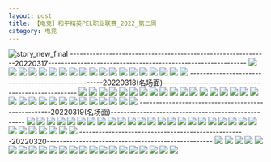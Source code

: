 ```yaml
---
layout: post
title: 【电竞】和平精英PEL职业联赛_2022_第二周
category: 电竞
---
```

![story_new_final](http://rfbyhtcfm.hd-bkt.clouddn.com/img/story_new_final_0322.png)
-------------------------------------------------------------20220317-------------------------------------------------------------
![](http://rfbyhtcfm.hd-bkt.clouddn.com/img/pel-0317-1.png)
![](http://rfbyhtcfm.hd-bkt.clouddn.com/img/pel-0317-2.png)
![](http://rfbyhtcfm.hd-bkt.clouddn.com/img/pel-0317-3.png)
![](http://rfbyhtcfm.hd-bkt.clouddn.com/img/pel-0317-4.png)
![](http://rfbyhtcfm.hd-bkt.clouddn.com/img/pel-0317-5.png)
![](http://rfbyhtcfm.hd-bkt.clouddn.com/img/pel-0317-6.png)
![](http://rfbyhtcfm.hd-bkt.clouddn.com/img/pel-0317-7.png)
![](http://rfbyhtcfm.hd-bkt.clouddn.com/img/pel-0317-8.png)
![](http://rfbyhtcfm.hd-bkt.clouddn.com/img/pel-0317-9.png)
![](http://rfbyhtcfm.hd-bkt.clouddn.com/img/pel-0317-10.png)
![](http://rfbyhtcfm.hd-bkt.clouddn.com/img/pel-0317-11.png)
![](http://rfbyhtcfm.hd-bkt.clouddn.com/img/pel-0317-12.png)
![](http://rfbyhtcfm.hd-bkt.clouddn.com/img/pel-0317-13.png)
![](http://rfbyhtcfm.hd-bkt.clouddn.com/img/pel-0317-14.png)
![](http://rfbyhtcfm.hd-bkt.clouddn.com/img/pel-0317-15.png)
![](http://rfbyhtcfm.hd-bkt.clouddn.com/img/pel-0317-16.png)
![](http://rfbyhtcfm.hd-bkt.clouddn.com/img/pel-0317-17.png)
![](http://rfbyhtcfm.hd-bkt.clouddn.com/img/pel-0317-18.png)
![](http://rfbyhtcfm.hd-bkt.clouddn.com/img/pel-0317-19.png)
---------------------------------------------------20220318(名场面)---------------------------------------------------
![](http://rfbyhtcfm.hd-bkt.clouddn.com/img/pel-0318-new-1.png)
![](http://rfbyhtcfm.hd-bkt.clouddn.com/img/pel-0318-new-2.png)
![](http://rfbyhtcfm.hd-bkt.clouddn.com/img/pel-0318-new-3.png)
![](http://rfbyhtcfm.hd-bkt.clouddn.com/img/pel-0318-new-4.png)
![](http://rfbyhtcfm.hd-bkt.clouddn.com/img/pel-0318-new-5.png)
![](http://rfbyhtcfm.hd-bkt.clouddn.com/img/pel-0318-new-6.png)
![](http://rfbyhtcfm.hd-bkt.clouddn.com/img/pel-0318-new-7.png)
![](http://rfbyhtcfm.hd-bkt.clouddn.com/img/pel-0318-new-8.png)
![](http://rfbyhtcfm.hd-bkt.clouddn.com/img/pel-0318-new-9.png)
![](http://rfbyhtcfm.hd-bkt.clouddn.com/img/pel-0318-new-10.png)
![](http://rfbyhtcfm.hd-bkt.clouddn.com/img/pel-0318-new-11.png)
![](http://rfbyhtcfm.hd-bkt.clouddn.com/img/pel-0318-new-12.png)
![](http://rfbyhtcfm.hd-bkt.clouddn.com/img/pel-0318-new-13.png)
![](http://rfbyhtcfm.hd-bkt.clouddn.com/img/pel-0318-new-14.png)
![](http://rfbyhtcfm.hd-bkt.clouddn.com/img/pel-0318-new-15.png)
![](http://rfbyhtcfm.hd-bkt.clouddn.com/img/pel-0318-new-16.png)
![](http://rfbyhtcfm.hd-bkt.clouddn.com/img/pel-0318-new-17.png)
![](http://rfbyhtcfm.hd-bkt.clouddn.com/img/pel-0318-new-18.png)
![](http://rfbyhtcfm.hd-bkt.clouddn.com/img/pel-0318-new-19.png)
![](http://rfbyhtcfm.hd-bkt.clouddn.com/img/pel-0318-new-20.png)
![](http://rfbyhtcfm.hd-bkt.clouddn.com/img/pel-0318-new-21.png)
![](http://rfbyhtcfm.hd-bkt.clouddn.com/img/pel-0318-new-22.png)
![](http://rfbyhtcfm.hd-bkt.clouddn.com/img/pel-0318-new-23.png)
![](http://rfbyhtcfm.hd-bkt.clouddn.com/img/pel-0318-new-24.png)
![](http://rfbyhtcfm.hd-bkt.clouddn.com/img/pel-0318-new-25.png)
![](http://rfbyhtcfm.hd-bkt.clouddn.com/img/pel-0318-new-26.png)
![](http://rfbyhtcfm.hd-bkt.clouddn.com/img/pel-0318-new-27.png)
![](http://rfbyhtcfm.hd-bkt.clouddn.com/img/pel-0318-new-28.png)
![](http://rfbyhtcfm.hd-bkt.clouddn.com/img/pel-0318-new-29.png)
![](http://rfbyhtcfm.hd-bkt.clouddn.com/img/pel-0318-new-30.png)
![](http://rfbyhtcfm.hd-bkt.clouddn.com/img/pel-0318-new-31.png)
---------------------------------------------------20220319(名场面)---------------------------------------------------
![](http://rfbyhtcfm.hd-bkt.clouddn.com/img/pel-0319-1.png)
![](http://rfbyhtcfm.hd-bkt.clouddn.com/img/pel-0319-2.png)
![](http://rfbyhtcfm.hd-bkt.clouddn.com/img/pel-0319-3.png)
![](http://rfbyhtcfm.hd-bkt.clouddn.com/img/pel-0319-4.png)
![](http://rfbyhtcfm.hd-bkt.clouddn.com/img/pel-0319-5.png)
![](http://rfbyhtcfm.hd-bkt.clouddn.com/img/pel-0319-6.png)
![](http://rfbyhtcfm.hd-bkt.clouddn.com/img/pel-0319-7.png)
![](http://rfbyhtcfm.hd-bkt.clouddn.com/img/pel-0319-8.png)
![](http://rfbyhtcfm.hd-bkt.clouddn.com/img/pel-0319-9.png)
![](http://rfbyhtcfm.hd-bkt.clouddn.com/img/pel-0319-10.png)
![](http://rfbyhtcfm.hd-bkt.clouddn.com/img/pel-0319-11.png)
![](http://rfbyhtcfm.hd-bkt.clouddn.com/img/pel-0319-12.png)
![](http://rfbyhtcfm.hd-bkt.clouddn.com/img/pel-0319-13.png)
![](http://rfbyhtcfm.hd-bkt.clouddn.com/img/pel-0319-14.png)
![](http://rfbyhtcfm.hd-bkt.clouddn.com/img/pel-0319-15.png)
![](http://rfbyhtcfm.hd-bkt.clouddn.com/img/pel-0319-16.png)
![](http://rfbyhtcfm.hd-bkt.clouddn.com/img/pel-0319-17.png)
![](http://rfbyhtcfm.hd-bkt.clouddn.com/img/pel-0319-18.png)
![](http://rfbyhtcfm.hd-bkt.clouddn.com/img/pel-0319-19.png)
![](http://rfbyhtcfm.hd-bkt.clouddn.com/img/pel-0319-20.png)
![](http://rfbyhtcfm.hd-bkt.clouddn.com/img/pel-0319-21.png)
![](http://rfbyhtcfm.hd-bkt.clouddn.com/img/pel-0319-22.png)
![](http://rfbyhtcfm.hd-bkt.clouddn.com/img/pel-0319-23.png)
![](http://rfbyhtcfm.hd-bkt.clouddn.com/img/pel-0319-24.png)
![](http://rfbyhtcfm.hd-bkt.clouddn.com/img/pel-0319-25.png)
![](http://rfbyhtcfm.hd-bkt.clouddn.com/img/pel-0319-26.png)
![](http://rfbyhtcfm.hd-bkt.clouddn.com/img/pel-0319-27.png)
![](http://rfbyhtcfm.hd-bkt.clouddn.com/img/pel-0319-28.png)
![](http://rfbyhtcfm.hd-bkt.clouddn.com/img/pel-0319-29.png)
![](http://rfbyhtcfm.hd-bkt.clouddn.com/img/pel-0319-30.png)
---------------------------------------------------20220320---------------------------------------------------
![](http://rfbyhtcfm.hd-bkt.clouddn.com/img/pel-final-0320-1.png)
![](http://rfbyhtcfm.hd-bkt.clouddn.com/img/pel-final-0320-2.png)
![](http://rfbyhtcfm.hd-bkt.clouddn.com/img/pel-final-0320-3.png)
![](http://rfbyhtcfm.hd-bkt.clouddn.com/img/pel-final-0320-4.png)
![](http://rfbyhtcfm.hd-bkt.clouddn.com/img/pel-final-0320-5.png)
![](http://rfbyhtcfm.hd-bkt.clouddn.com/img/pel-final-0320-6.png)
![](http://rfbyhtcfm.hd-bkt.clouddn.com/img/pel-final-0320-7.png)
![](http://rfbyhtcfm.hd-bkt.clouddn.com/img/pel-final-0320-8.png)
![](http://rfbyhtcfm.hd-bkt.clouddn.com/img/pel-final-0320-9.png)
![](http://rfbyhtcfm.hd-bkt.clouddn.com/img/pel-final-0320-10.png)
![](http://rfbyhtcfm.hd-bkt.clouddn.com/img/pel-final-0320-11.png)
![](http://rfbyhtcfm.hd-bkt.clouddn.com/img/pel-final-0320-12.png)
![](http://rfbyhtcfm.hd-bkt.clouddn.com/img/pel-final-0320-13.png)
![](http://rfbyhtcfm.hd-bkt.clouddn.com/img/pel-final-0320-14.png)
![](http://rfbyhtcfm.hd-bkt.clouddn.com/img/pel-final-0320-15.png)
![](http://rfbyhtcfm.hd-bkt.clouddn.com/img/pel-final-0320-16.png)
![](http://rfbyhtcfm.hd-bkt.clouddn.com/img/pel-final-0320-17.png)
![](http://rfbyhtcfm.hd-bkt.clouddn.com/img/pel-final-0320-18.png)
![](http://rfbyhtcfm.hd-bkt.clouddn.com/img/pel-final-0320-19.png)
![](http://rfbyhtcfm.hd-bkt.clouddn.com/img/pel-final-0320-20.png)
![](http://rfbyhtcfm.hd-bkt.clouddn.com/img/pel-final-0320-21.png)
![](http://rfbyhtcfm.hd-bkt.clouddn.com/img/pel-final-0320-22.png)